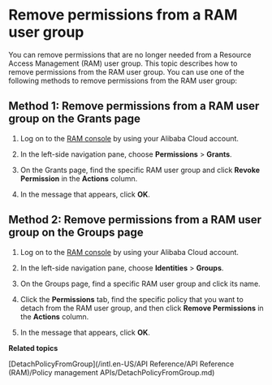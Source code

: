 # Remove permissions from a RAM user group

You can remove permissions that are no longer needed from a Resource Access Management \(RAM\) user group. This topic describes how to remove permissions from the RAM user group. You can use one of the following methods to remove permissions from the RAM user group:

## Method 1: Remove permissions from a RAM user group on the Grants page

1.  Log on to the [RAM console](https://ram.console.aliyun.com/) by using your Alibaba Cloud account.

2.  In the left-side navigation pane, choose **Permissions** \> **Grants**.

3.  On the Grants page, find the specific RAM user group and click **Revoke Permission** in the **Actions** column.

4.  In the message that appears, click **OK**.


## Method 2: Remove permissions from a RAM user group on the Groups page

1.  Log on to the [RAM console](https://ram.console.aliyun.com/) by using your Alibaba Cloud account.

2.  In the left-side navigation pane, choose **Identities** \> **Groups**.

3.  On the Groups page, find a specific RAM user group and click its name.

4.  Click the **Permissions** tab, find the specific policy that you want to detach from the RAM user group, and then click **Remove Permissions** in the **Actions** column.

5.  In the message that appears, click **OK**.


**Related topics**  


[DetachPolicyFromGroup](/intl.en-US/API Reference/API Reference (RAM)/Policy management APIs/DetachPolicyFromGroup.md)

